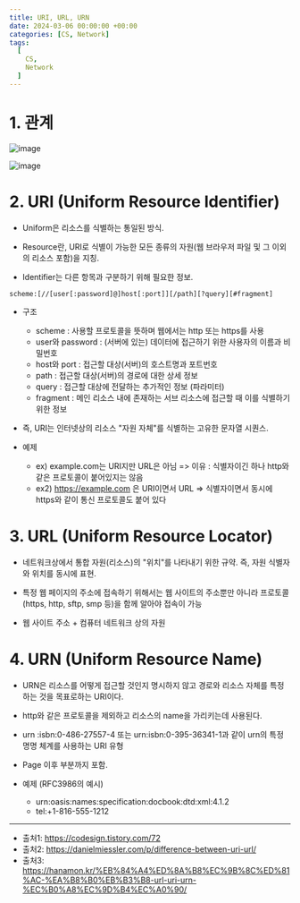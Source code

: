 ```yaml
---
title: URI, URL, URN
date: 2024-03-06 00:00:00 +00:00
categories: [CS, Network]
tags:
  [
    CS,
    Network
  ]
---
```


# 1. 관계

![image](https://github.com/KimHyungkeun/KimHyungkeun.github.io/assets/12759500/1b7cd929-f033-408c-afb6-c2e6a96590ea)

![image](https://github.com/KimHyungkeun/KimHyungkeun.github.io/assets/12759500/48e9ce3a-3bc5-4b5b-bf89-e5c8eb7f1fb3)

# 2. URI (Uniform Resource Identifier)

- Uniform은 리소스를 식별하는 통일된 방식.

- Resource란, URI로 식별이 가능한 모든 종류의 자원(웹 브라우저 파일 및 그 이외의 리소스 포함)을 지칭.

- Identifier는 다른 항목과 구분하기 위해 필요한 정보.

```
scheme:[//[user[:password]@]host[:port]][/path][?query][#fragment]
```
- 구조
  - scheme : 사용할 프로토콜을 뜻하며 웹에서는 http 또는 https를 사용
  - user와 password : (서버에 있는) 데이터에 접근하기 위한 사용자의 이름과 비밀번호
  - host와 port : 접근할 대상(서버)의 호스트명과 포트번호
  - path : 접근할 대상(서버)의 경로에 대한 상세 정보
  - query : 접근할 대상에 전달하는 추가적인 정보 (파라미터)
  - fragment : 메인 리소스 내에 존재하는 서브 리소스에 접근할 때 이를 식별하기 위한 정보

- 즉, URI는 인터넷상의 리소스 "자원 자체"를 식별하는 고유한 문자열 시퀀스.
- 예제
  - ex) example.com는 URI지만 URL은 아님 => 이유 : 식별자이긴 하나 http와 같은 프로토콜이 붙어있지는 않음
  - ex2) https://example.com 은 URI이면서 URL => 식별자이면서 동시에 https와 같이 통신 프로토콜도 붙어 있다
 


# 3. URL (Uniform Resource Locator)

- 네트워크상에서 통합 자원(리소스)의 "위치"를 나타내기 위한 규약. 즉, 자원 식별자와 위치를 동시에 표현.

- 특정 웹 페이지의 주소에 접속하기 위해서는 웹 사이트의 주소뿐만 아니라 프로토콜(https, http, sftp, smp 등)을 함께 알아야 접속이 가능

- 웹 사이트 주소 + 컴퓨터 네트워크 상의 자원


# 4. URN (Uniform Resource Name)

- URN은 리소스를 어떻게 접근할 것인지 명시하지 않고 경로와 리소스 자체를 특정하는 것을 목표로하는 URI이다.

- http와 같은 프로토콜을 제외하고 리소스의 name을 가리키는데 사용된다.
  
- urn :isbn:0-486-27557-4 또는 urn:isbn:0-395-36341-1과 같이 urn의 특정 명명 체계를 사용하는 URI 유형
  
- Page 이후 부분까지 포함.

- 예제 (RFC3986의 예시)
  - urn:oasis:names:specification:docbook:dtd:xml:4.1.2
  - tel:+1-816-555-1212

---

- 출처1: https://codesign.tistory.com/72 
- 출처2: https://danielmiessler.com/p/difference-between-uri-url/
- 출처3: https://hanamon.kr/%EB%84%A4%ED%8A%B8%EC%9B%8C%ED%81%AC-%EA%B8%B0%EB%B3%B8-url-uri-urn-%EC%B0%A8%EC%9D%B4%EC%A0%90/
